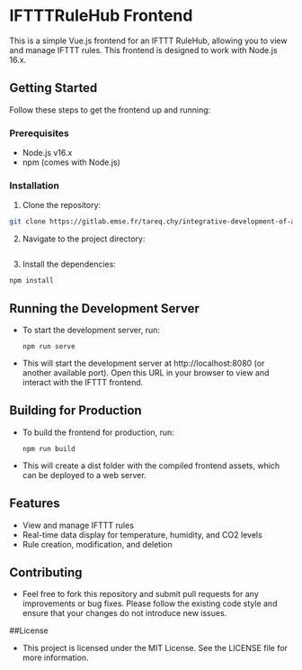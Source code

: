 #  IFTTTRuleHub Frontend

This is a simple Vue.js frontend for an IFTTT RuleHub, allowing you to view and manage IFTTT rules. This frontend is designed to work with Node.js 16.x.

## Getting Started

Follow these steps to get the frontend up and running:

### Prerequisites

- Node.js v16.x
- npm (comes with Node.js)

### Installation

1. Clone the repository:

```bash
git clone https://gitlab.emse.fr/tareq.chy/integrative-development-of-a-cps2-project.git
``` 

2. Navigate to the project directory:

```cd <project-directory-path>
```

3. Install the dependencies:

```
npm install
```
## Running the Development Server
- To start the development server, run: 
    ```
    npm run serve
    ```
- This will start the development server at http://localhost:8080 (or another available port). Open this URL in your browser to view and interact with the IFTTT frontend.

## Building for Production
- To build the frontend for production, run:
    ```
    npm run build
    ```
- This will create a dist folder with the compiled frontend assets, which can be deployed to a web server.

## Features
- View and manage IFTTT rules
- Real-time data display for temperature, humidity, and CO2 levels
- Rule creation, modification, and deletion

## Contributing
- Feel free to fork this repository and submit pull requests for any improvements or bug fixes. Please follow the existing code style and ensure that your changes do not introduce new issues.

##License
- This project is licensed under the MIT License. See the LICENSE file for more information.
